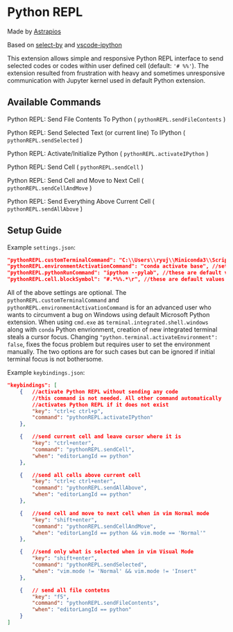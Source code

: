 # Python REPL
Made by [Astrapios](https://github.com/astrapios)

Based on [select-by](https://github.com/rioj7/select-by) and [vscode-ipython](https://github.com/pancho111203/vscode-ipython)

This extension allows simple and responsive Python REPL interface to send selected codes or codes within user defined cell (default: `'# %%'`). The extension resulted from frustration with heavy and sometimes unresponsive communication with Jupyter kernel used in default Python extension.

## Available Commands
Python REPL: Send File Contents To Python ( `pythonREPL.sendFileContents` )

Python REPL: Send Selected Text (or current line) To IPython ( `pythonREPL.sendSelected` )

Python REPL: Activate/Initialize Python ( `pythonREPL.activateIPython` )

Python REPL: Send Cell ( `pythonREPL.sendCell` )

Python REPL: Send Cell and Move to Next Cell ( `pythonREPL.sendCellAndMove` )

Python REPL: Send Everything Above Current Cell ( `pythonREPL.sendAllAbove` )

## Setup Guide
Example `settings.json`:
```json
"pythonREPL.customTerminalCommand": "C:\\Users\\ryuj\\Miniconda3\\Scripts\\activate", //this is custom setup for setting correct environment on my machine
"pythonREPL.environmentActivationCommand": "conda activate base", //set a custom environment
"pythonREPL.pythonRunCommand": "ipython --pylab", //these are default values
"pythonREPL.cell.blockSymbol": "#.*%%.*\r", //these are default values
```
All of the above settings are optional. The `pythonREPL.customTerminalCommand` and `pythonREPL.environmentActivationCommand` is for an advanced user who wants to circumvent a bug on Windows using default Microsoft Python extension. When using `cmd.exe` as `terminal.integrated.shell.windows` along with `conda` Python envrionment, creation of new integrated terminal steals a cursor focus. Changing `"python.terminal.activateEnvironment": false`, fixes the focus problem but requires user to set the environment manually. The two options are for such cases but can be ignored if initial terminal focus is not bothersome.

Example `keybindings.json`:
```json
"keybindings": [
    {   //activate Python REPL without sending any code
        //this command is not needed. All other command automatically
        //activates Python REPL if it does not exist
        "key": "ctrl+c ctrl+p",
        "command": "pythonREPL.activateIPython"
    },

    {   //send current cell and leave cursor where it is
        "key": "ctrl+enter",
        "command": "pythonREPL.sendCell",
        "when": "editorLangId == python"
    },

    {   //send all cells above current cell
        "key": "ctrl+c ctrl+enter",
        "command": "pythonREPL.sendAllAbove",
        "when": "editorLangId == python"
    },

    {   //send cell and move to next cell when in vim Normal mode
        "key": "shift+enter",
        "command": "pythonREPL.sendCellAndMove",
        "when": "editorLangId == python && vim.mode == 'Normal'"
    },

    {   //send only what is selected when in vim Visual Mode
        "key": "shift+enter",
        "command": "pythonREPL.sendSelected",
        "when": "vim.mode != 'Normal' && vim.mode != 'Insert"
    },

    {   // send all file contetns
        "key": "f5",
        "command": "pythonREPL.sendFileContents",
        "when": "editorLangId == python"
    }
]
```